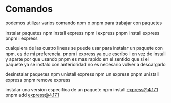 # Comandos

podemos utilizar varios comando
npm o pnpm para trabajar con paquetes

instalar paquetes
npm install express
npm i express
pnpm install express
pnpm i express

cualquiera de las cuatro lineas se puede usar
para instalar un paquete con npm, es de mi
preferencia.
pnpm i express
ya que escribo i en vez de install y aparte
por que usando pnpm es mas rapido en el sentido
que si el paquete ya se instalo con anterioridad
no es necesario volver a descargarlo

desinstalar paquetes
npm unistall express
npm un express
pnpm unistall express
pnpm remove express

instalar una version especifica de un paquete
npm install express@4.17.1
pnpm add express@4.17.1
